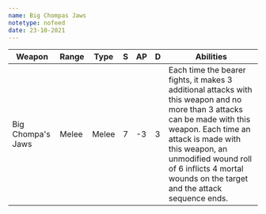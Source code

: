 ```yaml
---
name: Big Chompas Jaws
notetype: nofeed
date: 23-10-2021
---
```


| Weapon            | Range | Type  | S   | AP  | D   | Abilities                                                                                                                                                                                                                                                                             |
| ----------------- | ----- | ----- | --- | --- | --- | ------------------------------------------------------------------------------------------------------------------------------------------------------------------------------------------------------------------------------------------------------------------------------------- |
| Big Chompa's Jaws | Melee | Melee | 7   | -3  | 3   | Each time the bearer fights, it makes 3 additional attacks with this weapon and no more than 3 attacks can be made with this weapon. Each time an attack is made with this weapon, an unmodified wound roll of 6 inflicts 4 mortal wounds on the target and the attack sequence ends. | 
